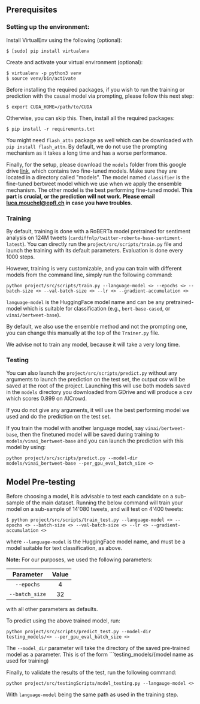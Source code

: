 ## Prerequisites

### Setting up the environment:
Install VirtualEnv using the following (optional):

```shell
$ [sudo] pip install virtualenv
```

Create and activate your virtual environment (optional):

```shell
$ virtualenv -p python3 venv
$ source venv/bin/activate
```

Before installing the required packages, if you wish to run the training or prediction with the causal model via prompting, please follow this next step:
```
$ export CUDA_HOME=/path/to/CUDA
```
Otherwise, you can skip this.
Then, install all the required packages:
```shell
$ pip install -r requirements.txt
```
You might need `flash_attn` package as well which can be downloaded with `pip install flash_attn`.
By default, we do not use the prompting mechanism as it takes a long time and has a worse performance.

Finally, for the setup, please download the `models` folder from this google drive [link](https://drive.google.com/drive/folders/1l3aLZKx6CEmrw2CkTRApKoM39RnwrjU8?usp=drive_link), which contains two fine-tuned models. Make sure they are located in a directory called "models". The model named `classifier` is the fine-tuned bertweet model which we use when we apply the ensemble mechanism. The other model is the best performing fine-tuned model. __This part is crucial, or the prediction will not work. Please email luca.mouchel@epfl.ch in case you have troubles__.

### Training 
By default, training is done with a RoBERTa model pretrained for sentiment analysis on 124M tweets (`cardiffnlp/twitter-roberta-base-sentiment-latest`). You can directly run the `project/src/scripts/train.py` file and launch the training with its default parameters. Evaluation is done every 1000 steps.

However, training is very customizable, and you can train with different models from the command line, simply run the following command:
```
python project/src/scripts/train.py --language-model <> --epochs <> --batch-size <> --val-batch-size <> --lr <> --gradient-accumulation <>
```  
`language-model` is the HuggingFace model name and can be any pretrained-model which is suitable for classification (e.g., `bert-base-cased`, or `vinai/bertweet-base`).

By default, we also use the ensemble method and not the prompting one, you can change this manually at the top of the `Trainer.py` file.

We advise not to train any model, because it will take a very long time.
### Testing
You can also launch the `project/src/scripts/predict.py` without any arguments to launch the prediction on the test set, the output csv will be saved at the root of the project. Launching this will use both models saved in the `models` directory you downloaded from GDrive and will produce a csv which scores 0.899 on AICrowd.

If you do not give any arguments, it will use the best performing model we used and do the prediction on the test set. 

If you train the model with another language model, say `vinai/bertweet-base`, then the finetuned model will be saved during training to `models/vinai_bertweet-base` and you can launch the prediction with this model by using: 

```
python project/src/scripts/predict.py --model-dir models/vinai_bertweet-base --per_gpu_eval_batch_size <>
```

## Model Pre-testing

Before choosing a model, it is advisable to test each candidate on a sub-sample of the main dataset. Running the below command will train your model on a sub-sample of 14'080 tweets, and will test on 4'400 tweets:

```shell
$ python project/src/scripts/train_test.py --language-model <> --epochs <> --batch-size <> --val-batch-size <> --lr <> --gradient-accumulation <>
```
where ```--language-model``` is the HuggingFace model name, and must be a model suitable for text classification, as above.

**Note:** For our purposes, we used the following parameters:

| Parameter          | Value  |
|:------------------:|:------:|
|```--epochs```      |  4     |
|```--batch_size```  | 32     |

with all other parameters as defaults.

To predict using the above trained model, run:

```
python project/src/scripts/predict_test.py --model-dir testing_models/<> --per_gpu_eval_batch_size <>
```

The ```--model_dir``` parameter will take the directory of the saved pre-trained model as a parameter. This is of the form ```testing_models/{model name as used for training)

Finally, to validate the results of the test, run the following command:

```
python project/src/testingScripts/model_testing.py --langauge-model <>
```

With ```language-model``` being the same path as used in the training step.

